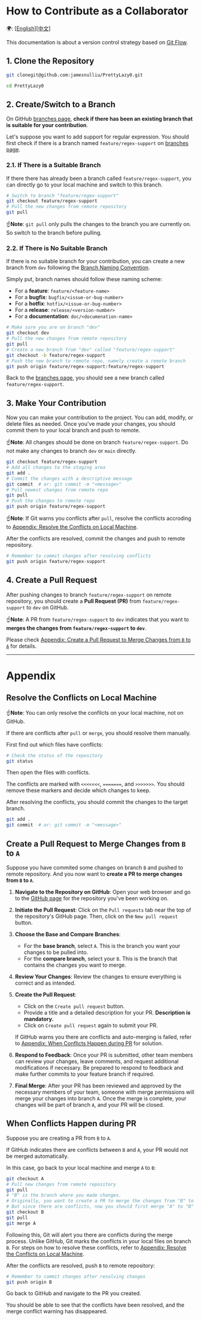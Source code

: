 # How to Contribute as a Collaborator
🌍: [[English](./How_to_Contribute_as_a_Collaborator.md)][[中文](./How_to_Contribute_as_a_Collaborator_zh.md)]

This documentation is about a version control strategy based on [Git Flow](https://nvie.com/posts/a-successful-git-branching-model/).

## 1. Clone the Repository

```bash
git clonegit@github.com:jamesnulliu/PrettyLazy0.git

cd PrettyLazy0
```

## 2. Create/Switch to a Branch

On GitHub [branches page](GitHub), **check if there has been an existing branch that is suitable for your contribution**. 

Let's suppose you want to add support for regular expression. You should first check if there is a branch named `feature/regex-support` on [branches page](https://github.com/jamesnulliu/PrettyLazy0/branches).

### 2.1. If There is a Suitable Branch

If there there has already been a branch called `feature/regex-support`, you can directly go to your local machine and switch to this branch.

```bash
# Switch to branch "feature/regex-support"
git checkout feature/regex-support
# Pull the new changes from remote repository
git pull
```

☝**Note**: `git pull` only pulls the changes to the branch you are currently on. So switch to the branch before pulling.

### 2.2. If There is No Suitable Branch

If there is no suitable branch for your contribution, you can create a new branch from `dev` following the [Branch Naming Convention](./Branch_Naming_Convention.md).

Simply put, branch names should follow these naming scheme:

- For a **feature**: `feature/<feature-name>`
- For a **bugfix**: `bugfix/<issue-or-bug-number>`
- For a **hotfix**: `hotfix/<issue-or-bug-number>`
- For a **release**: `release/<version-number>`
- For a **documentation**: `doc/<documenation-name>`

```bash
# Make sure you are on branch "dev"
git checkout dev
# Pull the new changes from remote repository
git pull
# Create a new branch from "dev" called "feature/regex-support"
git checkout -b feature/regex-support
# Push the new branch to remote repo, namely create a remote branch
git push origin feature/regex-support:feature/regex-support
```

Back to the [branches page](https://github.com/jamesnulliu/PrettyLazy0/branches), you should see a new branch called `feature/regex-support`.

## 3. Make Your Contribution

Now you can make your contribution to the project. You can add, modify, or delete files as needed. Once you've made your changes, you should commit them to your local branch and push to remote.

☝**Note**: All changes should be done on branch `feature/regex-support`. Do not make any changes to branch `dev` or `main` directly.

```bash
git checkout feature/regex-support
# Add all changes to the staging area
git add .
# Commit the changes with a descriptive message
git commit  # or: git commit -m "<message>"
# Pull newest changes from remote repo
git pull
# Push the changes to remote repo
git push origin feature/regex-support
```

☝**Note**: If Git warns you conflicts after `pull`, resolve the conflicts accroding to [Appendix: Resolve the Conflicts on Local Machine](#resolve-the-conflicts-on-local-machine). 

After the conflicts are resolved, commit the changes and push to remote repository.

```bash
# Remember to commit changes after resolving conflicts 
git push origin feature/regex-support
```

## 4. Create a Pull Request

After pushing changes to branch `feature/regex-support` on remote repository, you should create a **Pull Request (PR)** from `feature/regex-support` to `dev` on GitHub.

☝**Note**: A PR from `feature/regex-support` to `dev` indicates that you want to **merges the changes from `feature/regex-support` to `dev`**.

Please check [Appendix: Create a Pull Request to Merge Changes from `B` to `A`](#create-a-pull-request-to-merge-changes-from-b-to-a) for details.

---

# Appendix

## Resolve the Conflicts on Local Machine

☝**Note**: You can only resolve the confilcts on your local machine, not on GitHub.

If there are conflicts after `pull` or `merge`, you should resolve them manually. 

First find out which files have conflicts:

```bash
# Check the status of the repository
git status
```

Then open the files with conflicts.

The conflicts are marked with `<<<<<<<`, `=======`, and `>>>>>>>`. You should remove these markers and decide which changes to keep.

After resolving the conflicts, you should commit the changes to the target branch.

```bash
git add .
git commit  # or: git commit -m "<message>"
```


## Create a Pull Request to Merge Changes from `B` to `A`

Suppose you have commited some changes on branch `B` and pushed to remote repository. And you now want to **create a PR to merge changes from `B` to `A`**.

1. **Navigate to the Repository on GitHub**: Open your web browser and go to the [GitHub page](https://github.com/jamesnulliu/PrettyLazy0/) for the repository you've been working on.

2. **Initiate the Pull Request**: Click on the `Pull requests` tab near the top of the repository's GitHub page. Then, click on the `New pull request` button.

3. **Choose the Base and Compare Branches**: 
    - For the **base branch**, select `A`. This is the branch you want your changes to be pulled into.
    - For the **compare branch**, select your `B`. This is the branch that contains the changes you want to merge.

4. **Review Your Changes**: Review the changes to ensure everything is correct and as intended.

5. **Create the Pull Request**: 
    - Click on the `Create pull request` button. 
    - Provide a title and a detailed description for your PR. **Description is mandatory.**
    - Click on `Create pull request` again to submit your PR.
    
    If GitHub warns you there are conflicts and auto-merging is failed, refer to [Appendix: When Conflicts Happen during PR](#when-conflicts-happen-during-pr) for solution.


6. **Respond to Feedback**: Once your PR is submitted, other team members can review your changes, leave comments, and request additional modifications if necessary. Be prepared to respond to feedback and make further commits to your feature branch if required.

7. **Final Merge**: After your PR has been reviewed and approved by the necessary members of your team, someone with merge permissions will merge your changes into branch `A`. Once the merge is complete, your changes will be part of branch `A`, and your PR will be closed.


## When Conflicts Happen during PR

Suppose you are creating a PR from `B` to `A`.

If GitHub indicates there are conflicts between `B` and `A`,  your PR would not be merged automatically.

In this case, go back to your local machine and merge `A` to `B`:

```bash
git checkout A
# Pull new changes from remote repository
git pull
# "B" is the branch where you made changes.
# Originally, you want to create a PR to merge the changes from "B" to "A";
# But since there are conflicts, now you should first merge "A" to "B" on your local machine.
git checkout B
git pull
git merge A
```

Following this, Git will alert you there are conflicts during the merge process. Unlike GitHub, Git marks the conflicts in your local files on branch `B`. For steps on how to resolve these conflicts, refer to [Appendix: Resolve the Conflicts on Local Machine](#resolve-the-conflicts-on-local-machine).

After the conflicts are resolved, push `B` to remote repository:

```bash
# Remember to commit changes after resolving changes
git push origin B
```

Go back to GitHub and navigate to the PR you created. 

You should be able to see that the conflicts have been resolved, and the merge conflict warning has disappeared. 


<!-- ##  Delete a Branch

If the branch `feature/regex-support` is no longer needed, you can delete it:

```bash
# [Warning] Make sure this branch is no longer needed before deleting this branch
# Delete the branch "feature/regex-support" locally
git branch -d feature/regex-support
# Delete the branch "feature/regex-support" on remote repo
git push origin --delete feature/regex-support
``` -->
